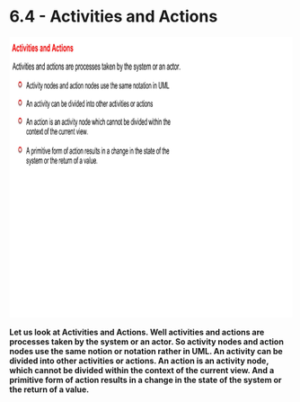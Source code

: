 # 6.4 - Activities and Actions

<img src="/images/06_04_01.jpg" width="800" height="500">

**Let us look at Activities and Actions. Well activities and actions are processes taken by the system or an actor. So activity nodes and action nodes use the same notion or notation rather in UML. An activity can be divided into other activities or actions. An action is an activity node, which cannot be divided within the context of the current view. And a primitive form of action results in a change in the state of the system or the return of a value.**